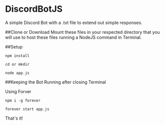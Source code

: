 # DiscordBotJS
A simple Discord Bot with a .txt file to extend out simple responses.

##Clone or Download 
Mount these files in your respected directory that you will use to host these files running a NodeJS command in Terminal.

##Setup 

`npm install`

`cd or mkdir`

`node app.js`

##Keeping the Bot Running after closing Terminal

Using Forver 

`npm i -g forever` 

`forever start app.js` 

That's it!
